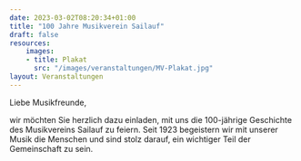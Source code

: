 ```yaml
---
date: 2023-03-02T08:20:34+01:00
title: "100 Jahre Musikverein Sailauf"
draft: false
resources:
    images:
    - title: Plakat 
      src: "/images/veranstaltungen/MV-Plakat.jpg"
layout: Veranstaltungen
---
```


Liebe Musikfreunde,

wir möchten Sie herzlich dazu einladen, mit uns die 100-jährige Geschichte des Musikvereins Sailauf zu feiern. 
Seit 1923 begeistern wir mit unserer Musik die Menschen und sind stolz darauf, ein wichtiger Teil der Gemeinschaft zu sein.

